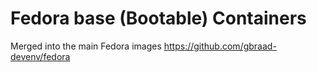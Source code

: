 Fedora base (Bootable) Containers
=================================

Merged into the main Fedora images
https://github.com/gbraad-devenv/fedora
